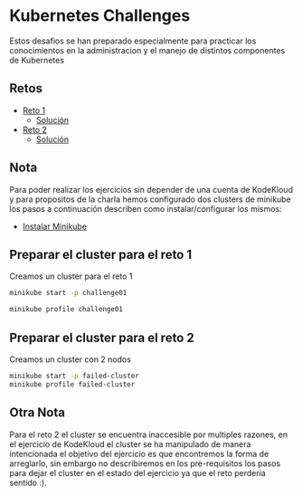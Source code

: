 # Kubernetes Challenges
Estos desafios se han preparado especialmente para practicar los conocimientos en la administracion y el manejo de distintos componentes de Kubernetes

## Retos
- [Reto 1](https://kodekloud.com/topic/kubernetes-challenge-1/)
  - [Solución](01/README.md) 
- [Reto 2](https://kodekloud.com/topic/kubernetes-challenge-2/) 
  - [Solución](02/README.md) 


## Nota
Para poder realizar los ejercicios sin depender de una cuenta de KodeKloud y para propositos de la charla hemos configurado dos clusters de minikube los pasos a continuación describen como instalar/configurar los mismos:

- [Instalar Minikube](https://minikube.sigs.k8s.io/docs/start/) 

## Preparar el cluster para el reto 1

Creamos un cluster para el reto 1
```bash
minikube start -p challenge01
```

```bash
minikube profile challenge01
```

## Preparar el cluster para el reto 2

Creamos un cluster con 2 nodos

```bash
minikube start -p failed-cluster
minikube profile failed-cluster
```

## Otra Nota
Para el reto 2 el cluster se encuentra inaccesible por multiples razones, en el ejercicio de KodeKloud el cluster se ha manipulado de manera intencionada el objetivo del ejercicio es que encontremos la forma de arreglarlo, sin embargo no describiremos en los pre-requisitos los pasos para dejar el cluster en el estado del ejercicio ya que el reto perderia sentido :).
